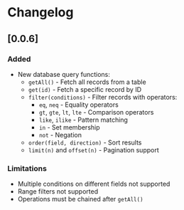 # Changelog


## [0.0.6] 

### Added
- New database query functions:
  - `getAll()` - Fetch all records from a table
  - `get(id)` - Fetch a specific record by ID
  - `filter(conditions)` - Filter records with operators:
    - `eq`, `neq` - Equality operators
    - `gt`, `gte`, `lt`, `lte` - Comparison operators
    - `like`, `ilike` - Pattern matching
    - `in` - Set membership
    - `not` - Negation
  - `order(field, direction)` - Sort results
  - `limit(n)` and `offset(n)` - Pagination support

### Limitations
- Multiple conditions on different fields not supported
- Range filters not supported
- Operations must be chained after `getAll()`
